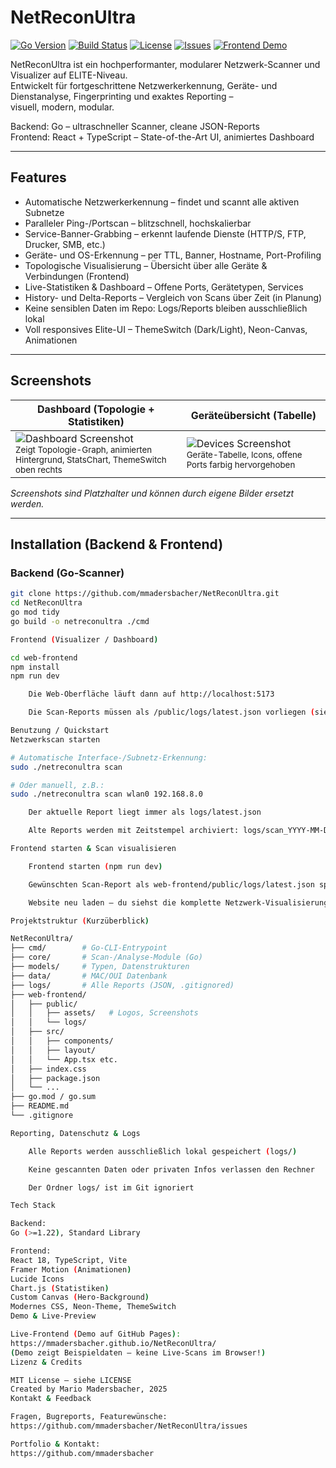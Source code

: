 # NetReconUltra

[![Go Version](https://img.shields.io/badge/go-%3E=1.22-blue?logo=go)](https://golang.org)
[![Build Status](https://img.shields.io/badge/build-passing-brightgreen)]()
[![License](https://img.shields.io/github/license/mmadersbacher/NetReconUltra)](LICENSE)
[![Issues](https://img.shields.io/github/issues/mmadersbacher/NetReconUltra?color=blue)](https://github.com/mmadersbacher/NetReconUltra/issues)
[![Frontend Demo](https://img.shields.io/badge/frontend-live-blue?logo=react)](https://mmadersbacher.github.io/NetReconUltra/)

NetReconUltra ist ein hochperformanter, modularer Netzwerk-Scanner und Visualizer auf ELITE-Niveau.  
Entwickelt für fortgeschrittene Netzwerkerkennung, Geräte- und Dienstanalyse, Fingerprinting und exaktes Reporting –  
visuell, modern, modular.

Backend: Go – ultraschneller Scanner, cleane JSON-Reports  
Frontend: React + TypeScript – State-of-the-Art UI, animiertes Dashboard

---

## Features

- Automatische Netzwerkerkennung – findet und scannt alle aktiven Subnetze
- Paralleler Ping-/Portscan – blitzschnell, hochskalierbar
- Service-Banner-Grabbing – erkennt laufende Dienste (HTTP/S, FTP, Drucker, SMB, etc.)
- Geräte- und OS-Erkennung – per TTL, Banner, Hostname, Port-Profiling
- Topologische Visualisierung – Übersicht über alle Geräte & Verbindungen (Frontend)
- Live-Statistiken & Dashboard – Offene Ports, Gerätetypen, Services
- History- und Delta-Reports – Vergleich von Scans über Zeit (in Planung)
- Keine sensiblen Daten im Repo: Logs/Reports bleiben ausschließlich lokal
- Voll responsives Elite-UI – ThemeSwitch (Dark/Light), Neon-Canvas, Animationen

---

## Screenshots

| Dashboard (Topologie + Statistiken) | Geräteübersicht (Tabelle) |
|-------------------------------------|--------------------------|
| ![Dashboard Screenshot](./web-frontend/public/assets/screenshot-dashboard.png)<br><sub>Zeigt Topologie-Graph, animierten Hintergrund, StatsChart, ThemeSwitch oben rechts</sub> | ![Devices Screenshot](./web-frontend/public/assets/screenshot-devices.png)<br><sub>Geräte-Tabelle, Icons, offene Ports farbig hervorgehoben</sub> |

*Screenshots sind Platzhalter und können durch eigene Bilder ersetzt werden.*

---

## Installation (Backend & Frontend)

### Backend (Go-Scanner)

```bash
git clone https://github.com/mmadersbacher/NetReconUltra.git
cd NetReconUltra
go mod tidy
go build -o netreconultra ./cmd

Frontend (Visualizer / Dashboard)

cd web-frontend
npm install
npm run dev

    Die Web-Oberfläche läuft dann auf http://localhost:5173

    Die Scan-Reports müssen als /public/logs/latest.json vorliegen (siehe Abschnitt "Reporting").

Benutzung / Quickstart
Netzwerkscan starten

# Automatische Interface-/Subnetz-Erkennung:
sudo ./netreconultra scan

# Oder manuell, z.B.:
sudo ./netreconultra scan wlan0 192.168.8.0

    Der aktuelle Report liegt immer als logs/latest.json

    Alte Reports werden mit Zeitstempel archiviert: logs/scan_YYYY-MM-DD_HH-MM-SS.json

Frontend starten & Scan visualisieren

    Frontend starten (npm run dev)

    Gewünschten Scan-Report als web-frontend/public/logs/latest.json speichern

    Website neu laden – du siehst die komplette Netzwerk-Visualisierung

Projektstruktur (Kurzüberblick)

NetReconUltra/
├── cmd/        # Go-CLI-Entrypoint
├── core/       # Scan-/Analyse-Module (Go)
├── models/     # Typen, Datenstrukturen
├── data/       # MAC/OUI Datenbank
├── logs/       # Alle Reports (JSON, .gitignored)
├── web-frontend/
│   ├── public/
│   │   ├── assets/   # Logos, Screenshots
│   │   └── logs/
│   ├── src/
│   │   ├── components/
│   │   ├── layout/
│   │   └── App.tsx etc.
│   ├── index.css
│   ├── package.json
│   └── ...
├── go.mod / go.sum
├── README.md
└── .gitignore

Reporting, Datenschutz & Logs

    Alle Reports werden ausschließlich lokal gespeichert (logs/)

    Keine gescannten Daten oder privaten Infos verlassen den Rechner

    Der Ordner logs/ ist im Git ignoriert

Tech Stack

Backend:
Go (>=1.22), Standard Library

Frontend:
React 18, TypeScript, Vite
Framer Motion (Animationen)
Lucide Icons
Chart.js (Statistiken)
Custom Canvas (Hero-Background)
Modernes CSS, Neon-Theme, ThemeSwitch
Demo & Live-Preview

Live-Frontend (Demo auf GitHub Pages):
https://mmadersbacher.github.io/NetReconUltra/
(Demo zeigt Beispieldaten – keine Live-Scans im Browser!)
Lizenz & Credits

MIT License – siehe LICENSE
Created by Mario Madersbacher, 2025
Kontakt & Feedback

Fragen, Bugreports, Featurewünsche:
https://github.com/mmadersbacher/NetReconUltra/issues

Portfolio & Kontakt:
https://github.com/mmadersbacher
